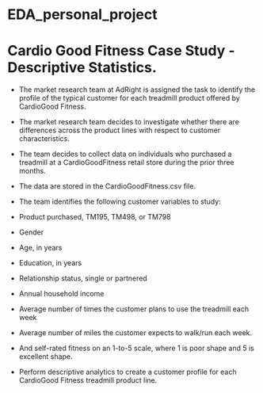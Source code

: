 # EDA_personal_project

# Cardio Good Fitness Case Study - Descriptive Statistics.

* The market research team at AdRight is assigned the task to identify the profile of the typical customer for each treadmill product offered by CardioGood Fitness. 
* The market research team decides to investigate whether there are differences across the product lines with respect to customer characteristics. 
* The team decides to collect data on individuals who purchased a treadmill at a CardioGoodFitness retail store during the prior three months. 
* The data are stored in the CardioGoodFitness.csv file.

* The team identifies the following customer variables to study: 
* Product purchased, TM195, TM498, or TM798
* Gender
* Age, in years
* Education, in years
* Relationship status, single or partnered
* Annual household income  
* Average number of times the customer plans to use the treadmill each week 
* Average number of miles the customer expects to walk/run each week.
* And self-rated fitness on an 1-to-5 scale, where 1 is poor shape and 5 is excellent shape. 
* Perform descriptive analytics to create a customer profile for each CardioGood Fitness treadmill product line.
